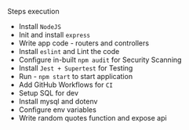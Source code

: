 Steps execution

- Install `NodeJS`
- Init and install `express`
- Write app code - routers and controllers
- Install `eslint` and Lint the code
- Configure in-built `npm audit` for Security Scanning
- Install `Jest + Supertest` for Testing
- Run - `npm start` to start application
- Add GitHub Workflows for `CI`
- Setup SQL for dev
- Install mysql and dotenv
- Configure env variables
- Write random quotes function and expose api